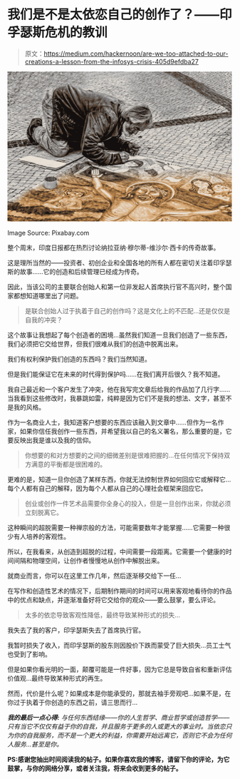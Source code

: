 # 我们是不是太依恋自己的创作了？——印孚瑟斯危机的教训

> 原文：<https://medium.com/hackernoon/are-we-too-attached-to-our-creations-a-lesson-from-the-infosys-crisis-405d9efdba27>

![](img/8fb6adf3e5c1c5dfb8b196ba30c43943.png)

Image Source: Pixabay.com

整个周末，印度日报都在热烈讨论纳拉亚纳·穆尔蒂-维沙尔·西卡的传奇故事。

这是理所当然的——投资者、初创企业和全国各地的所有人都在密切关注着印孚瑟斯的故事……它的创造和后续管理已经成为传奇。

因此，当该公司的主要联合创始人和第一位非发起人首席执行官不高兴时，整个国家都想知道哪里出了问题。

> 是联合创始人过于执着于自己的创作吗？这是文化上的不匹配…还是仅仅是自我的冲突？

这个故事让我想起了每个创造者的困境…虽然我们知道一旦我们创造了一些东西，我们必须把它交给世界，但我们很难从我们的创造中脱离出来。

我们有权利保护我们创造的东西吗？我们当然知道。

但是我们能保证它在未来的时代得到保护吗……在我们离开后很久？我不知道。

我自己最近和一个客户发生了冲突，他在我写完文章后给我的作品加了几行字……当我看到这些修改时，我暴跳如雷，纯粹是因为它们不是我的想法、文字，甚至不是我的风格。

作为一名商业人士，我知道客户想要的东西应该融入到文章中……但作为一名作家，如果你信任我创作一些东西，并希望我以自己的名义署名，那么重要的是，它要反映出我是谁以及我的信仰。

> 你想要的和对方想要的之间的细微差别是很难把握的…在任何情况下保持双方满意的平衡都是很困难的。

更难的是，知道一旦你创造了某样东西，你就无法控制世界如何回应它或解释它…每个人都有自己的解释，因为每个人都从自己的心理社会框架来回应它。

> 创业或创作一件艺术品需要你全身心的投入，但是一旦创作出来，你就必须立刻脱离它。

这种瞬间的超脱需要一种禅宗般的方法，可能需要数年才能掌握……它需要一种很少有人培养的客观性。

所以，在我看来，从创造到超脱的过程，中间需要一段距离。它需要一个健康的时间间隔和物理空间，让创作者慢慢地从创作中解脱出来。

就商业而言，你可以在这里工作几年，然后逐渐移交给下一任…

在写作和创造性艺术的情况下，后期制作期间的时间可以用来客观地看待你的作品中的优点和缺点，并逐渐准备好将它交给你的观众——要么鼓掌，要么评论。

> 太多的依恋导致客观性降低，最终导致某种形式的损失…

我失去了我的客户，印孚瑟斯失去了首席执行官。

我暂时损失了收入，而印孚瑟斯的股东则因股价下跌而蒙受了巨大损失...员工士气也受到了影响。

但是如果你看光明的一面，颠覆可能是一件好事，因为它总是导致自省和重新评估价值观…最终导致某种形式的再生。

然而，代价是什么呢？如果成本是你能承受的，那就去袖手旁观吧…如果不是，在你过于执着于你创造的东西之前，请三思而行…

***我的最后一点心得:*** *与任何东西结缘——你的人生哲学、商业哲学或创造哲学——只有当它不仅仅有益于你的自我，并且服务于更多的人或更大的事业时。当依恋只为你的自我服务，而不是一个更大的利益，你需要开始远离它，否则它不会为任何人服务…甚至是你。*

**PS:感谢您抽出时间阅读我的帖子。如果你喜欢我的博客，请留下你的评论，为它鼓掌，与你的网络分享，或者关注我，将来会收到更多的帖子。**